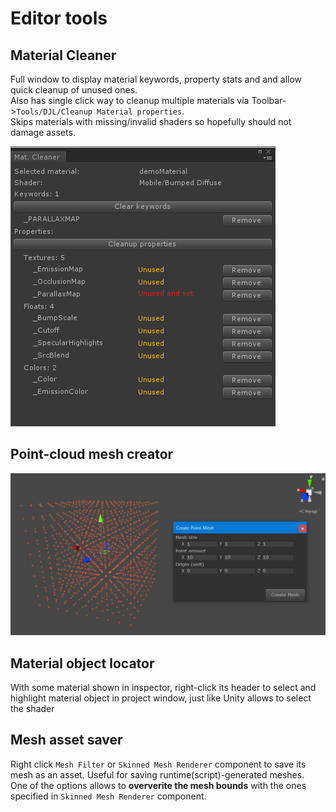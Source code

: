 # Editor tools

## Material Cleaner
Full window to display material keywords, property stats and and allow quick cleanup of unused ones.  
Also has single click way to cleanup multiple materials via Toolbar->`Tools/DJL/Cleanup Material properties`.  
Skips materials with missing/invalid shaders so hopefully should not damage assets.

![Material cleaner window](.img/MaterialCleaner.png)

## Point-cloud mesh creator
![Point Mesh Creator window](.img/PointMeshCreator.jpg)

## Material object locator
With some material shown in inspector, right-click its header to select and highlight material object in project window, just like Unity allows to select the shader

## Mesh asset saver

Right click `Mesh Filter` or `Skinned Mesh Renderer` component to save its mesh as an asset. Useful for saving runtime(script)-generated meshes.  
One of the options allows to **oververite the mesh bounds** with the ones specified in `Skinned Mesh Renderer` component.